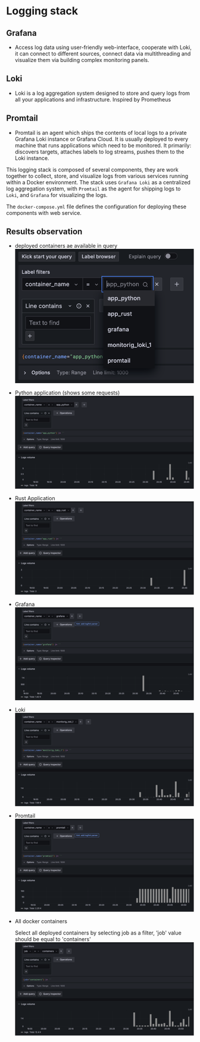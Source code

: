 # Logging stack

## Grafana
- Access log data using user-friendly web-interface, cooperate with Loki,
it can connect to different sources, connect data via multithreading and visualize them via building complex monitoring panels.

## Loki 
- Loki is a log aggregation system designed to store and query logs from all your applications and infrastructure. Inspired by Prometheus


## Promtail
- Promtail is an agent which ships the contents of local logs to a private Grafana Loki instance or Grafana Cloud. It is usually deployed to every machine that runs applications which need to be monitored. It primarily: discovers targets, attaches labels to log streams, pushes them to the Loki instance.

This logging stack is composed of several components, they are work together to collect, store, and visualize logs from various services running within a Docker environment. The stack uses `Grafana Loki` as a centralized log aggregation system, with `Promtail` as the agent for shipping logs to `Loki`, and `Grafana` for visualizing the logs. 

The `docker-compose.yml` file defines the configuration for deploying these components with web service.

## Results observation
- deployed containers ae available in query
    ![](img/all_q.png)
- Python application (shows some requests)
    ![](img/python_app.png)
- Rust Application 
    ![](img/rust_app.png)
- Grafana
    ![](img/grafana.png)
- Loki
    ![](img/loki.png)
- Promtail
    ![](img/promtail.png)
- All docker containers

    Select all deployed containers by selecting job as a filter, 'job' value should be equal to 'containers'
    ![](img/all_containers.png)